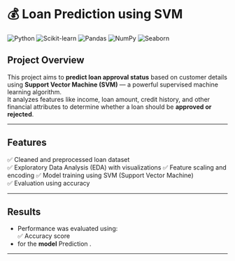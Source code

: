 # 💰 Loan Prediction using SVM 

![Python](https://img.shields.io/badge/Python-3.8%2B-blue?logo=python) ![Scikit-learn](https://img.shields.io/badge/Scikit--learn-ML-orange?logo=scikit-learn) ![Pandas](https://img.shields.io/badge/Pandas-Data%20Analysis-150458?logo=pandas) ![NumPy](https://img.shields.io/badge/NumPy-Scientific%20Computing-013243?logo=numpy) ![Seaborn](https://img.shields.io/badge/Seaborn-Statistical%20Plots-3792cb?logo=seaborn)  

##  Project Overview
This project aims to **predict loan approval status** based on customer details using **Support Vector Machine (SVM)** — a powerful supervised machine learning algorithm.  
It analyzes features like income, loan amount, credit history, and other financial attributes to determine whether a loan should be **approved or rejected**.

---

##  Features
✅ Cleaned and preprocessed loan dataset  
✅ Exploratory Data Analysis (EDA) with visualizations 
✅ Feature scaling and encoding 
✅ Model training using SVM (Support Vector Machine)  
✅ Evaluation using accuracy  

---
##  Results  
- Performance was evaluated using:  
   ✅ Accuracy score
- for the **model** Prediction .  

---
